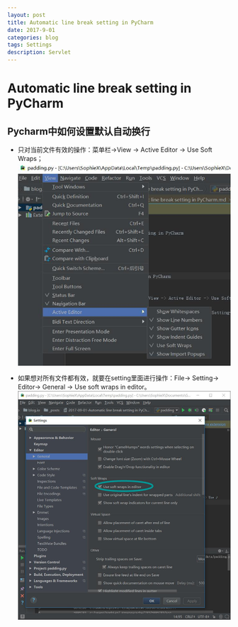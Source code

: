 ```yaml
---
layout: post
title: Automatic line break setting in PyCharm
date: 2017-9-01
categories: blog
tags: Settings
description: Servlet
---
```

# Automatic line break setting in PyCharm
## Pycharm中如何设置默认自动换行

- 只对当前文件有效的操作：菜单栏->View -> Active Editor -> Use Soft Wraps；
![](https://raw.githubusercontent.com/SophieCXT/blog.io/master/img/settings/17-09-01_1.jpg)

- 如果想对所有文件都有效，就要在setting里面进行操作：File-> Setting-> Editor-> General -> Use soft wraps in editor。 
![](https://raw.githubusercontent.com/SophieCXT/blog.io/master/img/settings/17-09-01_2.jpg)
